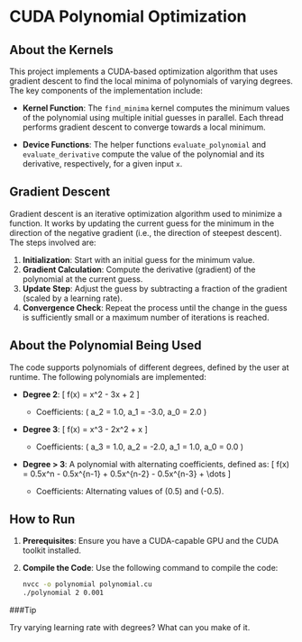 # CUDA Polynomial Optimization

## About the Kernels

This project implements a CUDA-based optimization algorithm that uses gradient descent to find the local minima of polynomials of varying degrees. The key components of the implementation include:

- **Kernel Function**: The `find_minima` kernel computes the minimum values of the polynomial using multiple initial guesses in parallel. Each thread performs gradient descent to converge towards a local minimum.

- **Device Functions**: The helper functions `evaluate_polynomial` and `evaluate_derivative` compute the value of the polynomial and its derivative, respectively, for a given input `x`.

## Gradient Descent

Gradient descent is an iterative optimization algorithm used to minimize a function. It works by updating the current guess for the minimum in the direction of the negative gradient (i.e., the direction of steepest descent). The steps involved are:

1. **Initialization**: Start with an initial guess for the minimum value.
2. **Gradient Calculation**: Compute the derivative (gradient) of the polynomial at the current guess.
3. **Update Step**: Adjust the guess by subtracting a fraction of the gradient (scaled by a learning rate).
4. **Convergence Check**: Repeat the process until the change in the guess is sufficiently small or a maximum number of iterations is reached.

## About the Polynomial Being Used

The code supports polynomials of different degrees, defined by the user at runtime. The following polynomials are implemented:

- **Degree 2**: 
  \[
  f(x) = x^2 - 3x + 2
  \]
  - Coefficients: \( a_2 = 1.0, a_1 = -3.0, a_0 = 2.0 \)

- **Degree 3**: 
  \[
  f(x) = x^3 - 2x^2 + x
  \]
  - Coefficients: \( a_3 = 1.0, a_2 = -2.0, a_1 = 1.0, a_0 = 0.0 \)

- **Degree > 3**: 
  A polynomial with alternating coefficients, defined as:
  \[
  f(x) = 0.5x^n - 0.5x^{n-1} + 0.5x^{n-2} - 0.5x^{n-3} + \dots
  \]
  - Coefficients: Alternating values of \(0.5\) and \(-0.5\).

## How to Run

1. **Prerequisites**: Ensure you have a CUDA-capable GPU and the CUDA toolkit installed.

2. **Compile the Code**: Use the following command to compile the code:
   ```bash
   nvcc -o polynomial polynomial.cu
   ./polynomial 2 0.001

###Tip

Try varying learning rate with degrees? What can you make of it.
